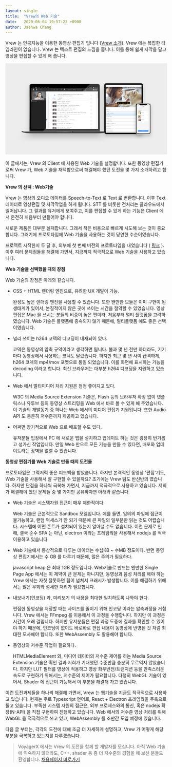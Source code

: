 ```yaml
---
layout: single
title:  "Vrew의 Web 기술"
date:   2020-06-04 19:57:22 +0900
author: Jaehwa Chang
---
```


Vrew 는 인공지능을 이용한 동영상 편집기 입니다 ([Vrew 소개)](https://byline.network/2019/01/9-26/). Vrew 에는 복잡한 타임라인이 없습니다. Vrew 는 텍스트 편집의 느낌을 줍니다. 이를 통해 쉽게 자막을 달고 영상을 편집할 수 있게 해 줍니다.

![vrew-screenshot](/assets/images/vrew_screenshot.png)

이 글에서는, Vrew 의 Client 에 사용된 Web 기술을 설명합니다. 또한 동영상 편집기로써 Vrew 가, Web 기술을 채택함으로써 해결해야 했던 도전을 몇 가지 소개하려고 합니다.

**Vrew 의 선택 : Web기술**

Vrew 는 영상의 오디오 데이터를 Speech-to-Text 로 Text 로 변환합니다. 이후 Text 데이터로 영상편집 및 자막작업을 하게 됩니다. STT 를 비롯한 전처리는 클라우드에서 일어납니다. 그 결과를 유저에게 보여주고, 이를 편집할 수 있게 하는 기능은 Client 에서 온전히 처음부터 만들어야 합니다.

새로운 제품은 대부분 실패합니다. 그래서 적은 비용으로 빠르게 시도해 보는 것이 중요합니다.  그러기에 프로토타입에 Web 기술을 사용하는 것이 당연한 수순이였습니다. 

프로젝트 시작한지 두 달 후, 외부에 첫 번째 버전의 프로토타입을 내었습니다 ( [링크](https://www.facebook.com/dgtgrade/videos/1785023608223164/) ). 이후 여러 문제점들을 해결해 가면서, 지금까지 적극적으로 Web 기술을 사용하고 있습니다.

**Web 기술을 선택했을 때의 장점**

Web 기술의 장점은 아래와 같습니다.

- CSS + HTML 렌더링 엔진으로, 유려한 UX 개발이 가능.

  완성도 높은 렌더링 엔진을 사용할 수 있습니다. 또한 왠만한 모듈은 이미 구현이 된 생태계가 있어서, 본질적이지 않은 곳에 쓰이는 시간을 절약할 수 있었습니다. 영상편집은 Mac 을 쓰시는 분들의 비중이 높은 편이라, 처음부터 멀티 플랫폼을 고려하였습니다. Web 기술은 플랫폼에 종속되지 않기 때문에, 멀티플랫폼 에도 좋은 선택이였습니다.

- 널리 쓰이는 h264 코덱의 디코딩이 내재되어 있다.

  코덱은 동영상의 압축 규약이라고 생각하면 됩니다. 불과 몇 년 전만 하더라도, 기기마다 동영상에서 사용하는 코덱도 달랐습니다. 하지만 최근 몇 년 사이 급격하게, h264 코덱의 mp4/mov 포멧으로 통일 되었습니다. 이를 화면에 표시하는 기능을 decoding 이라고 합니다. 최신 브라우저는 대부분 h264 디코딩을 지원하고 있습니다.

- Web 에서 멀티미디어 처리 지원은 점점 좋아지고 있다.

  W3C 의 Media Source Extension 기술은, Flash 등의 브라우저 확장 없이 넷플릭스나 유투브 등의 동영상 스트리밍을 Web 에서 바로 볼 수 있게 해 주었습니다. 이 기술의 개발동기 중 하나는 Web 에서의 미디어 편집기 지원입니다. 또한 Audio API 도 충분히 저수준까지 제공하고 있습니다.

- 어쩌면 장기적으로 Web 으로 배포할 수도 있다.

  유저분들 입장에서 PC 에 새로운 앱을 설치하고 업데이트 하는 것은 굉장히 번거롭고 성가신 작업입니다. 만일 Web 만으로 모든 기능을 만들 수 있다면, 배포와 업데이트라는 장벽을 없엘 수 있습니다.

**동영상 편집기를 Web 기술로 만들 때의 도전들**

프로토타입은 그럭저럭 좋은 피드백을 받았습니다. 하지만 본격적인 동영상 '편집'기도, Web 기술을 사용해서 잘 구현할 수 있을까요? 초기에는 Vrew 팀도 반신반의 였습니다. 하지만 단점을 하나씩 극복해 가면서, 지금까지 적극적으로 사용하고 있습니다. 저희가 해결해야 했던 문제들 중 몇 가지만 공유하자면 아래와 같습니다.

- Web 기술은 시스템자원 접근이 매우 제한적이다.

  Web 기술은 근본적으로 Sandbox 모델입니다. 예를 들면, 임의의 파일에 접근이 불가능하고, 랜덤 억세스가 안 되기 때문에 큰 파일의 일부분만 읽는 것도 어렵습니다. 시스템에 어떤 폰트가 설치되어 있는지 알아낼 수도 없습니다. 이런 문제로 인해, 결국 순수 SPA 는 아닌, electron 이라는 프레임웍을 사용해서 nodejs 를 적극 이용하고 있습니다.

- Web 기술에서 통상적으로 다루는 데이터는 수십KB ~ 수MB 정도이다. 반면 동영상 편집기에서는 수 GB 를 다루기 때문에, 많은 주의가 필요하다.

  javascript heap 은 최대 1GB 정도입니다. Web기술로 만드는 왠만한 Single Page App 에서는 이 제약이 큰 문제는 아니지만, 동영상과 음성 처리를 해야 하는 Vrew 에서는 자칫 잘못하면 힙이 넘쳐서 크래시가 발생합니다. 이를 해결하기 위해서는 많은 우회와 섬세한 처리가 필요합니다.

- 내보내기(인코딩) 과, 미리보기 의 내용을 최대한 일치하도록 나와야 한다.

  편집한 동영상을 저장할 때는 사이즈를 줄이기 위해 인코딩 이라는 압축과정을 거칩니다. Vrew 에서는 FFmpeg 를 이용해서 이 과정을 수행합니다. 하지만 이 과정은 시간이 오래 걸립니다. 하지만 유저분들은 편집 과정 도중에 결과를 확인할 수 있어야 하기 때문에, 인코딩이 없이도 바로바로 편집 내용이 동영상에 반영된 것 처럼 최대한 모사해야 합니다. 또한 WebAssembly 도 활용해야 합니다.

- 동영상의 저수준 작업이 필요하다.

  HTMLMediaElement 와, 미디어 데이터의 저수준 제어를 하는 Media Source Extension 기술은 확인 결과 저희가 기대했던 수준만큼 충분히 무르익지 않았습니다. 하지만 LUT 필터를 영상에 적용하고 영상 좌우반전/트랜지션 등을 만족스러운 속도로 구현하기 위해서는, 저수준의 제어가 필요합니다. 다행히 WebGL 기술이 있어서, Shader 에 접근이 가능해서 이 부분을 해결해 가고 있습니다.

이런 도전과제들을 하나씩 해결해 가면서, Vrew 는 웹기술을 지금도 적극적으로 사용하고 있습니다. 현재는 주로 Typescript 언어로, React + Electron 프레임웍을 주축으로 돌고 있습니다. 부족한 시스템 자원의 접근은, 외부 프로세스와의 통신, 혹은 nodejs 확장(N-API) 을 직접 구현하여 진행하고 있습니다. Web 에서의 저수준 영상 처리를 위해 WebGL 을 적극적으로 쓰고 있고, WebAssembly 를 조만간 도입 예정에 있습니다.

다음 글 부터는, 각각의 도전에 대해 조금 더 자세하게 설명하고, Vrew 가 어떻게 해당 부분을 극복하고 있는지를 다루겠습니다.

> VoyagerX 에서는 Vrew 의 도전을 함께 할 개발자를 모십니다. 아직 Web 기술에 익숙하지 않더라도, C++, shader 등 좀 더 저수준의 경험을 해 보신 분들도 환영합니다. [채용페이지 바로가기](https://www.notion.so/voyagerxcareer/Career-at-VoyagerX-d3c334b287494f3a81d9991c892dd582)

